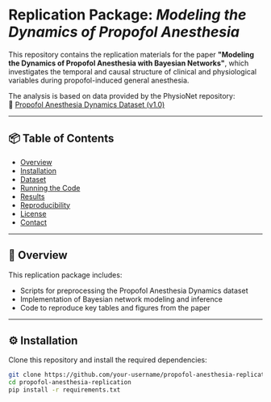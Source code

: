 # Replication Package: *Modeling the Dynamics of Propofol Anesthesia*

This repository contains the replication materials for the paper **"Modeling the Dynamics of Propofol Anesthesia with Bayesian Networks"**, which investigates the temporal and causal structure of clinical and physiological variables during propofol-induced general anesthesia.

The analysis is based on data provided by the PhysioNet repository:  
🔗 [Propofol Anesthesia Dynamics Dataset (v1.0)](https://physionet.org/content/propofol-anesthesia-dynamics/1.0/)

---

## 📦 Table of Contents

- [Overview](#overview)  
- [Installation](#installation)  
- [Dataset](#dataset)  
- [Running the Code](#running-the-code)  
- [Results](#results)  
- [Reproducibility](#reproducibility)  
- [License](#license)  
- [Contact](#contact)

---

## 🧠 Overview

This replication package includes:

- Scripts for preprocessing the Propofol Anesthesia Dynamics dataset  
- Implementation of Bayesian network modeling and inference  
- Code to reproduce key tables and figures from the paper  

---

## ⚙️ Installation

Clone this repository and install the required dependencies:

```bash
git clone https://github.com/your-username/propofol-anesthesia-replication.git
cd propofol-anesthesia-replication
pip install -r requirements.txt
```